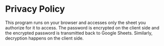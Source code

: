 # Privacy Policy

This program runs on your browser and accesses only the sheet you
authorize for it to access. The password is encrypted on the client
side and the encrypted password is transmitted back to Google Sheets.
Similarly, decryption happens on the client side.
